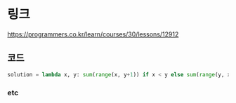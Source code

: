 # 링크
https://programmers.co.kr/learn/courses/30/lessons/12912

## 코드
```python
solution = lambda x, y: sum(range(x, y+1)) if x < y else sum(range(y, x+1))
```

### etc
